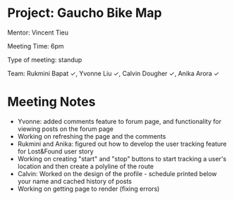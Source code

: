 # Project: Gaucho Bike Map
Mentor: Vincent Tieu

Meeting Time: 6pm

Type of meeting: standup

Team:  Rukmini Bapat ✓, Yvonne Liu ✓, Calvin Dougher ✓, Anika Arora ✓

# Meeting Notes
* Yvonne: added comments feature to forum page, and functionality for viewing posts on the forum page
* Working on refreshing the page and the comments
* Rukmini and Anika: figured out how to develop the user tracking feature for Lost&Found user story
* Working on creating "start" and "stop" buttons to start tracking a user's location and then create a polyline of the route
* Calvin: Worked on the design of the profile - schedule printed below your name and cached history of posts
* Working on getting page to render (fixing errors)
